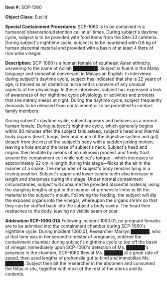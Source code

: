 **Item #:** SCP-1060

**Object Class:** Euclid

**Special Containment Procedures:** SCP-1060 is to be contained in a humanoid observation/detention cell at all times. During subject's daytime cycle, subject is to be provided with food items from the Site-33 cafeteria. During subject's nighttime cycle, subject is to be nourished with 0.8 kg of human placental material and provided with a basin of at least 4 liters of rice wine vinegar.

**Description:** SCP-1060 is a human female of southeast Asian ethnicity, answering to the name of Adilah ████████. Subject is fluent in the Malay language and somewhat conversant in Malaysian English. In interviews during subject's daytime cycle, subject has indicated that she is 22 years of age, is trained as an obstetrics nurse and is unaware of any unusual aspects of her physiology. In these interviews, subject has expressed a lack of awareness of her nighttime cycle physiology or activities and protests that she merely sleeps at night. During the daytime cycle, subject frequently demands to be released from containment or to be permitted to contact family members.

During subject's daytime cycle, subject appears and behaves as a normal human female. During subject's nighttime cycle, which generally begins within 80 minutes after the subject falls asleep, subject's head and internal body organs (heart, lungs, liver and much of the digestive system and gut) detach from the rest of the subject's body with a sudden jerking motion, leaving a hole around the base of subject's neck. Subject's head and organs then levitate by means of an unknown process and freely float around the containment cell while subject's tongue—which increases to approximately 22 cm in length during this stage—flicks at the air in the manner of a snake. The remainder of subject's body remains lying in a resting position. Subject's upper and lower canine teeth also increase in length and sharpness during this stage. Under normal containment circumstances, subject will consume the provided placental material, using the dangling lengths of gut in the manner of prehensile limbs to lift the material to the subject's mouth. Following the feeding, the subject will dip the exposed organs into the vinegar, whereupon the organs shrink so that they can be stuffed back into the subject's body cavity. The head then reattaches to the body, leaving no visible seam or scar.

**Addendum SCP-1060.01A** Following Incident 1060.01, no pregnant females are to be admitted into the containment chamber during SCP-1060's nighttime cycle. During Incident 1060.01, Researcher Marilyn ██████, who at that time was in her second trimester of pregnancy, entered the containment chamber during subject's nighttime cycle to top off the basin of vinegar. Immediately upon SCP-1060's detection of Ms. ██████'s presence in the chamber, SCP-1060 flew at Ms. ██████ at a great rate of speed, then used lengths of prehensile gut to bind and immobilize Ms. ██████. Subject then bit the researcher in the abdomen and consumed the fetus in situ, together with most of the rest of the uterus and its contents.
